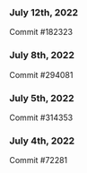 ### July 12th, 2022

Commit #182323

### July 8th, 2022

Commit #294081

### July 5th, 2022

Commit #314353


### July 4th, 2022

Commit #72281
